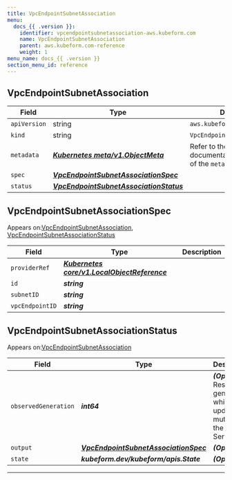 ```yaml
---
title: VpcEndpointSubnetAssociation
menu:
  docs_{{ .version }}:
    identifier: vpcendpointsubnetassociation-aws.kubeform.com
    name: VpcEndpointSubnetAssociation
    parent: aws.kubeform.com-reference
    weight: 1
menu_name: docs_{{ .version }}
section_menu_id: reference
---
```


## VpcEndpointSubnetAssociation
| Field | Type | Description |
| ------ | ----- | ----------- |
| `apiVersion` | string | `aws.kubeform.com/v1alpha1` |
|    `kind` | string | `VpcEndpointSubnetAssociation` |
| `metadata` | ***[Kubernetes meta/v1.ObjectMeta](https://kubernetes.io/docs/reference/generated/kubernetes-api/v1.13/#objectmeta-v1-meta)***|Refer to the Kubernetes API documentation for the fields of the `metadata` field.|
| `spec` | ***[VpcEndpointSubnetAssociationSpec](#vpcendpointsubnetassociationspec)***||
| `status` | ***[VpcEndpointSubnetAssociationStatus](#vpcendpointsubnetassociationstatus)***||
## VpcEndpointSubnetAssociationSpec

Appears on:[VpcEndpointSubnetAssociation](#vpcendpointsubnetassociation), [VpcEndpointSubnetAssociationStatus](#vpcendpointsubnetassociationstatus)

| Field | Type | Description |
| ------ | ----- | ----------- |
| `providerRef` | ***[Kubernetes core/v1.LocalObjectReference](https://kubernetes.io/docs/reference/generated/kubernetes-api/v1.13/#localobjectreference-v1-core)***||
| `id` | ***string***||
| `subnetID` | ***string***||
| `vpcEndpointID` | ***string***||
## VpcEndpointSubnetAssociationStatus

Appears on:[VpcEndpointSubnetAssociation](#vpcendpointsubnetassociation)

| Field | Type | Description |
| ------ | ----- | ----------- |
| `observedGeneration` | ***int64***| ***(Optional)*** Resource generation, which is updated on mutation by the API Server.|
| `output` | ***[VpcEndpointSubnetAssociationSpec](#vpcendpointsubnetassociationspec)***| ***(Optional)*** |
| `state` | ***kubeform.dev/kubeform/apis.State***| ***(Optional)*** |
---
